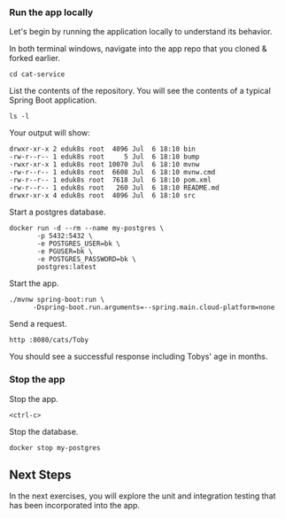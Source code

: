### Run the app locally

Let's begin by running the application locally to understand its behavior.

In both terminal windows, navigate into the app repo that you cloned & forked earlier.
```execute-all
cd cat-service
```

List the contents of the repository.
You will see the contents of a typical Spring Boot application.
```execute-1
ls -l
```

Your output will show:
```
drwxr-xr-x 2 eduk8s root  4096 Jul  6 18:10 bin
-rw-r--r-- 1 eduk8s root     5 Jul  6 18:10 bump
-rwxr-xr-x 1 eduk8s root 10070 Jul  6 18:10 mvnw
-rw-r--r-- 1 eduk8s root  6608 Jul  6 18:10 mvnw.cmd
-rw-r--r-- 1 eduk8s root  7618 Jul  6 18:10 pom.xml
-rw-r--r-- 1 eduk8s root   260 Jul  6 18:10 README.md
drwxr-xr-x 4 eduk8s root  4096 Jul  6 18:10 src
```

Start a postgres database.
```execute-2
docker run -d --rm --name my-postgres \
       -p 5432:5432 \
       -e POSTGRES_USER=bk \
       -e PGUSER=bk \
       -e POSTGRES_PASSWORD=bk \
       postgres:latest
```

Start the app.
```execute-2
./mvnw spring-boot:run \
      -Dspring-boot.run.arguments=--spring.main.cloud-platform=none
```

Send a request.
```execute-1
http :8080/cats/Toby
```

You should see a successful response including Tobys' age in months.

### Stop the app

Stop the app.
```execute-2
<ctrl-c>
```

Stop the database.
```execute-2
docker stop my-postgres
```

## Next Steps

In the next exercises, you will explore the unit and integration testing that has been incorporated into the app.
